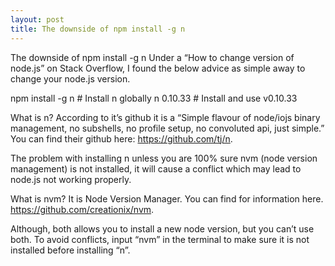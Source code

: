 ```yaml
---
layout: post
title: The downside of npm install -g n
---
```


The downside of npm install -g n
Under a “How to change version of node.js” on Stack Overflow, I found the below advice as simple away to change your node.js version.

npm install -g n # Install n globally 
n 0.10.33 # Install and use v0.10.33

What is n? According to it’s github it is a  “Simple flavour of node/iojs binary management, no subshells, no profile setup, no convoluted api, just simple.” You can find their github here: https://github.com/tj/n.

The problem with installing n unless you are 100% sure nvm (node version management) is not installed, it will cause a conflict which may lead to node.js not working properly. 

What is nvm? It is Node Version Manager. You can find for information here. https://github.com/creationix/nvm.


Although, both allows you to install a new node version, but you can’t use both. To avoid conflicts, input “nvm”
in the terminal to make sure it is not installed before installing “n”.  
